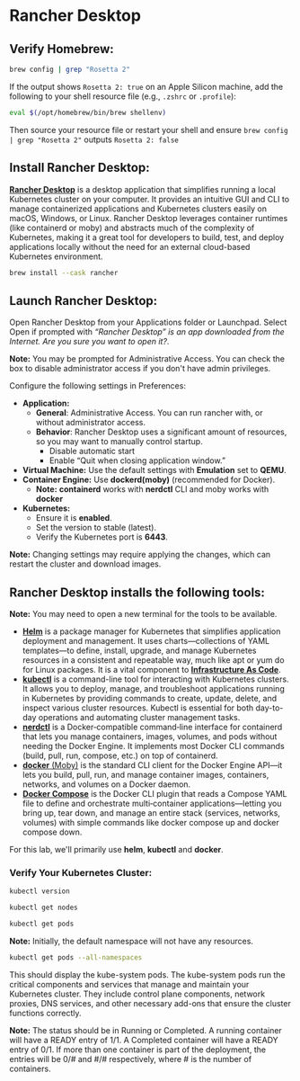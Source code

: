 # Rancher Desktop

## **Verify Homebrew:**

```bash
brew config | grep "Rosetta 2"
```

If the output shows `Rosetta 2: true` on an Apple Silicon machine, add the following to your shell
resource file (e.g., `.zshrc` or `.profile`):

```bash
eval $(/opt/homebrew/bin/brew shellenv)
```

Then source your resource file or restart your shell and ensure
`brew config | grep "Rosetta 2"` outputs `Rosetta 2: false`

## **Install Rancher Desktop:**

[**Rancher Desktop**](https://docs.rancherdesktop.io/) is a desktop application that simplifies running a
local Kubernetes cluster on your computer. It provides an intuitive GUI and CLI to manage
containerized applications and Kubernetes clusters easily on macOS, Windows, or Linux. Rancher
Desktop leverages container runtimes (like containerd or moby) and abstracts much of the complexity
of Kubernetes, making it a great tool for developers to build, test, and deploy applications locally
without the need for an external cloud-based Kubernetes environment.
```bash
brew install --cask rancher
```

## **Launch Rancher Desktop:**

Open Rancher Desktop from your Applications folder or Launchpad. Select Open if prompted with
_“Rancher Desktop” is an app downloaded from the Internet. Are you sure you want to open it?_.

**Note:** You may be prompted for Administrative Access. You can check the box to disable administrator
access if you don't have admin privileges.

Configure the following settings in Preferences:

- **Application:**
  - **General**: Administrative Access. You can run rancher with, or without administrator access.
  - **Behavior**:
    Rancher Desktop uses a significant amount of resources, so you may want to manually control startup.
    - Disable automatic start
    - Enable “Quit when closing application window.”
- **Virtual Machine:** Use the default settings with **Emulation** set to **QEMU**.
- **Container Engine:** Use **dockerd(moby)** (recommended for Docker).
  - **Note:** **containerd** works with **nerdctl** CLI and moby works with **docker**
- **Kubernetes:**
  - Ensure it is **enabled**.
  - Set the version to stable (latest).
  - Verify the Kubernetes port is **6443**.

**Note:** Changing settings may require applying the changes, which can restart the cluster and
download images.

## Rancher Desktop installs the following tools:
**Note:** You may need to open a new terminal for the tools to be available.
- [**Helm**](https://helm.sh/) is a package manager for Kubernetes that simplifies application deployment
and management. It uses charts—collections of YAML templates—to define, install, upgrade, and manage
Kubernetes resources in a consistent and repeatable way, much like apt or yum do for Linux packages.
It is a vital component to [**Infrastructure As Code**](https://aws.amazon.com/what-is/iac/).
- [**kubectl**](https://kubernetes.io/docs/reference/kubectl/overview/) is a command-line tool for
interacting with Kubernetes clusters. It allows you to deploy, manage, and troubleshoot
applications running in Kubernetes by providing commands to create, update, delete, and inspect
various cluster resources. Kubectl is essential for both day-to-day operations and automating cluster
management tasks.
- [**nerdctl**](https://github.com/containerd/nerdctl) is a Docker‑compatible command‑line interface for
containerd that lets you manage containers, images, volumes, and pods without needing the Docker Engine.
It implements most Docker CLI commands (build, pull, run, compose, etc.) on top of containerd.
- [**docker** (Moby)](https://github.com/moby/moby) is the standard CLI client for the Docker Engine API—it
lets you build, pull, run, and manage container images, containers, networks, and volumes on a Docker
daemon.
- [**Docker Compose**](https://docs.docker.com/compose/) is the Docker CLI plugin that reads a Compose
YAML file to define and orchestrate multi‑container applications—letting you bring up, tear down, and
manage an entire stack (services, networks, volumes) with simple commands like docker compose up and docker
compose down.

For this lab, we'll primarily use **helm**, **kubectl** and **docker**.


### Verify Your Kubernetes Cluster:
```bash
kubectl version
```
```bash
kubectl get nodes
```
```bash
kubectl get pods
```
**Note:** Initially, the default namespace will not have any resources.
```bash
kubectl get pods --all-namespaces
```
This should display the kube-system pods. The kube-system pods run the critical components and
services that manage and maintain your Kubernetes cluster. They include control plane components,
network proxies, DNS services, and other necessary add-ons that ensure the cluster functions
correctly.

**Note:** The status should be in Running or Completed. A running container will have a READY entry of
1/1. A Completed container will have a READY entry of 0/1. If more than one container is part of the
deployment, the entries will be 0/# and #/# respectively, where # is the number of containers.
